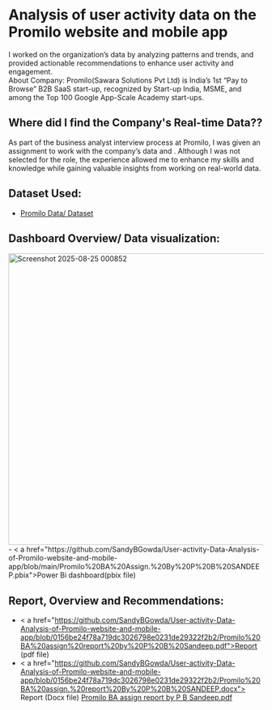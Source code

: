 # Analysis of user activity data on the Promilo website and mobile app
I worked on the organization’s data by analyzing patterns and trends, and provided actionable recommendations to enhance user activity and engagement.     
About Company: Promilo(Sawara Solutions Pvt Ltd) is India’s 1st “Pay to Browse” B2B SaaS start-up, recognized by Start-up India, MSME, and among the Top 100 Google App-Scale Academy start-ups.

## Where did I find the Company's Real-time Data??
As part of the business analyst interview process at Promilo, I was given an assignment to work with the company’s data and . Although I was not selected for the role, the experience allowed me to enhance my skills and knowledge while gaining valuable insights from working on real-world data.

## Dataset Used:
- <a href="https://github.com/SandyBGowda/User-activity-Data-Analysis-of-Promilo-website-and-mobile-app/blob/main/Data%20set%20for%20BA.xlsx">Promilo Data/ Dataset</a>

## Dashboard Overview/ Data visualization:
<img width="1102" height="577" alt="Screenshot 2025-08-25 000852" src="https://github.com/user-attachments/assets/8d1262fc-ab03-405e-961c-54db0ab26f52" />
- < a href="https://github.com/SandyBGowda/User-activity-Data-Analysis-of-Promilo-website-and-mobile-app/blob/main/Promilo%20BA%20Assign.%20By%20P%20B%20SANDEEP.pbix">Power Bi dashboard(pbix file) </a>

## Report, Overview and Recommendations:
- < a href="https://github.com/SandyBGowda/User-activity-Data-Analysis-of-Promilo-website-and-mobile-app/blob/0156be24f78a719dc3026798e0231de29322f2b2/Promilo%20BA%20assign%20report%20by%20P%20B%20Sandeep.pdf">Report (pdf file) </a>
- < a href="https://github.com/SandyBGowda/User-activity-Data-Analysis-of-Promilo-website-and-mobile-app/blob/0156be24f78a719dc3026798e0231de29322f2b2/Promilo%20BA%20assign.%20report%20By%20P%20B%20SANDEEP.docx"> Report (Docx file) </a>
[Promilo BA assign report by P B Sandeep.pdf](https://github.com/user-attachments/files/22371238/Promilo.BA.assign.report.by.P.B.Sandeep.pdf)


